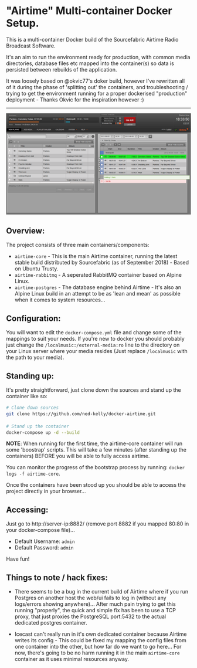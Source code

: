 # "Airtime" Multi-container Docker Setup.

This is a multi-container Docker build of the Sourcefabric Airtime Radio Broadcast Software.

It's an aim to run the environment ready for production, with common media directories, database files etc mapped into the container(s) so data is persisted between rebuilds of the application.

It was loosely based on @okvic77's doker build, however I've rewritten all of it during the phase of 'splitting out' the containers, and troubleshooting / trying to get the environment running for a proper dockerised "production" deployment - Thanks Okvic for the inspiration however :)

---------------------------

![UI Screenshot](screenshots/ui-screenshot.png "Airtime UI Screenshot Example")


## Overview:

The project consists of three main containers/components:

 - `airtime-core` - This is the main Airtime container, running the latest stable build distributed by Sourcefabric (as of September 2018) - Based on Ubuntu Trusty.
 - `airtime-rabbitmq` - A seperated RabbitMQ container based on Alpine Linux.
 - `airtime-postgres` - The database engine behind Airtime - It's also an Alpine Linux build in an attempt to be as 'lean and mean' as possible when it comes to system resources...

## Configuration:

You will want to edit the `docker-compose.yml` file and change some of the mappings to suit your needs.
If you're new to docker you should probably just change the `/localmusic:/external-media:ro` line to the directory on your Linux server where your media resides (Just replace `/localmusic` with the path to your media).

## Standing up:

It's pretty straightforward, just clone down the sources and stand up the container like so:

```bash
# Clone down sources
git clone https://github.com/ned-kelly/docker-airtime.git

# Stand up the container
docker-compose up -d --build

```
**NOTE**:
When running for the first time, the airtime-core container will run some 'boostrap' scripts. This will take a few minutes (after standing up the containers) BEFORE you will be able to fully access airtime.

You can monitor the progress of the bootstrap process by running: `docker logs -f airtime-core`.

Once the containers have been stood up you should be able to access the project directly in your browser...

## Accessing:

Just go to http://server-ip:8882/ (remove port 8882 if you mapped 80:80 in your docker-compose file)...

 - Default Username: `admin`
 - Default Password: `admin`

Have fun!


## Things to note / hack fixes:

 - There seems to be a bug in the current build of Airtime where if you run Postgres on another host the web/ui fails to log in (without any logs/errors showing anywhere)... After much pain trying to get this running "properly", the quick and simple fix has been to use a TCP proxy, that just proxies the PostgreSQL port:5432 to the actual dedicated postgres container.

 - Icecast can't really run in it's own dedicated container because Airtime writes its config - This could be fixed my mapping the config files from one container into the other, but how far do we want to go here... For now, there's going to be no harm running it in the main `airtime-core` container as it uses minimal resources anyway.